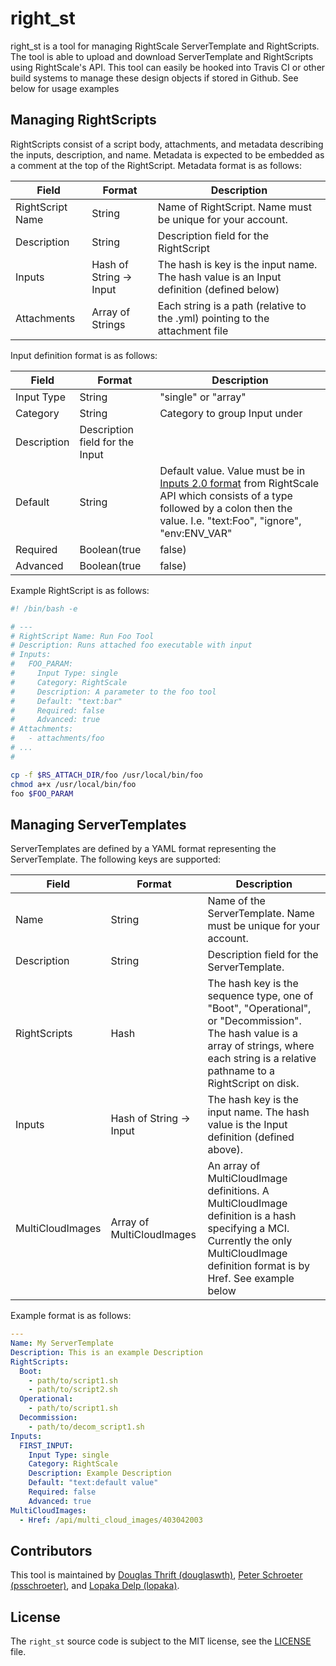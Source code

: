 # right_st

right_st is a tool for managing RightScale ServerTemplate and RightScripts. The tool is able to upload and download ServerTemplate and RightScripts using RightScale's API. This tool can easily be hooked into Travis CI or other build systems to manage these design objects if stored in Github. See below for usage examples

## Managing RightScripts

RightScripts consist of a script body, attachments, and metadata describing the inputs, description, and name. Metadata is expected to be embedded as a comment at the top of the RightScript. Metadata format is as follows:

| Field | Format | Description |
| ----- | ------ | ----------- |
| RightScript Name | String | Name of RightScript. Name must be unique for your account. |
| Description | String | Description field for the RightScript |
| Inputs | Hash of String -> Input | The hash is key is the input name. The hash value is an Input definition (defined below) |
| Attachments | Array of Strings | Each string is a path (relative to the .yml) pointing to the attachment file |

Input definition format is as follows:

| Field | Format | Description |
| ----- | ------ | ----------- |
| Input Type | String | "single" or "array" |
| Category | String | Category to group Input under |
| Description | Description field for the Input |
| Default | String | Default value. Value must be in [Inputs 2.0 format](http://reference.rightscale.com/api1.5/resources/ResourceInputs.html) from RightScale API which consists of a type followed by a colon then the value. I.e. "text:Foo", "ignore", "env:ENV_VAR" |
| Required | Boolean(true|false) | Whether or not the Input is required |
| Advanced | Boolean(true|false) | Whether or not the Input is advanced (hidden by default) |


Example RightScript is as follows:
```bash
#! /bin/bash -e

# ---
# RightScript Name: Run Foo Tool
# Description: Runs attached foo executable with input
# Inputs:
#   FOO_PARAM:
#     Input Type: single
#     Category: RightScale
#     Description: A parameter to the foo tool
#     Default: "text:bar"
#     Required: false
#     Advanced: true
# Attachments:
#   - attachments/foo
# ...
#

cp -f $RS_ATTACH_DIR/foo /usr/local/bin/foo
chmod a+x /usr/local/bin/foo
foo $FOO_PARAM
```


## Managing ServerTemplates

ServerTemplates are defined by a YAML format representing the ServerTemplate. The following keys are supported:

| Field | Format | Description |
| ----- | ------ | ----------- |
| Name | String | Name of the ServerTemplate. Name must be unique for your account. |
| Description | String | Description field for the ServerTemplate. |
| RightScripts | Hash | The hash key is the sequence type, one of "Boot", "Operational", or "Decommission". The hash value is a array of strings, where each string is a relative pathname to a RightScript on disk. |
| Inputs | Hash of String -> Input | The hash key is the input name. The hash value is the Input definition (defined above). |
| MultiCloudImages | Array of MultiCloudImages | An array of MultiCloudImage definitions. A MultiCloudImage definition is a hash specifying a MCI. Currently the only MultiCloudImage definition format is by Href. See example below |

Example format is as follows:
```yaml
---
Name: My ServerTemplate
Description: This is an example Description
RightScripts:
  Boot:
    - path/to/script1.sh
    - path/to/script2.sh
  Operational:
    - path/to/script1.sh
  Decommission:
    - path/to/decom_script1.sh
Inputs:
  FIRST_INPUT:
    Input Type: single
    Category: RightScale
    Description: Example Description
    Default: "text:default value"
    Required: false
    Advanced: true
MultiCloudImages:
  - Href: /api/multi_cloud_images/403042003
```

## Contributors

This tool is maintained by [Douglas Thrift (douglaswth)](https://github.com/douglaswth),
[Peter Schroeter (psschroeter)](https://github.com/psschroeter), and [Lopaka Delp (lopaka)](https://github.com/lopaka).

## License

The `right_st` source code is subject to the MIT license, see the
[LICENSE](https://github.com/douglaswth/right_st/blob/master/) file.
